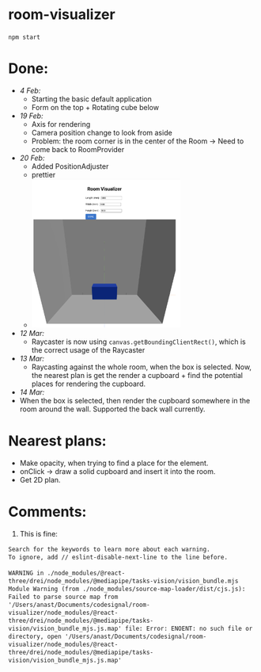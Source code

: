 # room-visualizer

`npm start`

# Done:

- _4 Feb:_
  - Starting the basic default application
  - Form on the top + Rotating cube below
- _19 Feb:_
  - Axis for rendering
  - Camera position change to look from aside
  - Problem: the room corner is in the center of the Room -> Need to come back to RoomProvider
- _20 Feb:_
  - Added PositionAdjuster
  - prettier
  - <img src="./img_progress/2025-02-20.png" alt="Alt text" width="300" height="300">
- _12 Mar:_
  - Raycaster is now using `canvas.getBoundingClientRect()`, which is the correct usage of the Raycaster
- _13 Mar:_
  - Raycasting against the whole room, when the box is selected. Now, the nearest plan is get the render a cupboard + find the potential places for rendering the cupboard.
- _14 Mar:_
- When the box is selected, then render the cupboard somewhere in the room around the wall. Supported the back wall currently.


# Nearest plans:

- Make opacity, when trying to find a place for the element.
- onClick -> draw a solid cupboard and insert it into the room.
- Get 2D plan.


# Comments:

1. This is fine:

```
Search for the keywords to learn more about each warning.
To ignore, add // eslint-disable-next-line to the line before.

WARNING in ./node_modules/@react-three/drei/node_modules/@mediapipe/tasks-vision/vision_bundle.mjs
Module Warning (from ./node_modules/source-map-loader/dist/cjs.js):
Failed to parse source map from '/Users/anast/Documents/codesignal/room-visualizer/node_modules/@react-three/drei/node_modules/@mediapipe/tasks-vision/vision_bundle_mjs.js.map' file: Error: ENOENT: no such file or directory, open '/Users/anast/Documents/codesignal/room-visualizer/node_modules/@react-three/drei/node_modules/@mediapipe/tasks-vision/vision_bundle_mjs.js.map'
```
